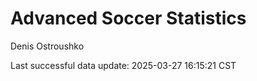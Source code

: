 # Advanced Soccer Statistics
Denis Ostroushko

<!-- gfm -->

Last successful data update: 2025-03-27 16:15:21 CST

